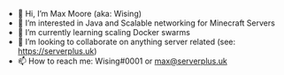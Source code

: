 - 👋 Hi, I’m Max Moore (aka: Wising)
- 👀 I’m interested in Java and Scalable networking for Minecraft Servers
- 🌱 I’m currently learning scaling Docker swarms
- 💞️ I’m looking to collaborate on anything server related (see: https://serverplus.uk)
- 📫 How to reach me: Wising#0001 or max@serverplus.uk
